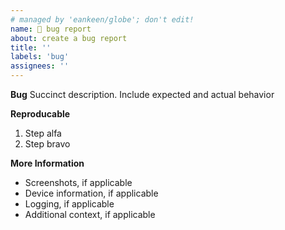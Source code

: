 ```yaml
---
# managed by 'eankeen/globe'; don't edit!
name: 🐛 bug report
about: create a bug report
title: ''
labels: 'bug'
assignees: ''
---
```


**Bug**
Succinct description. Include expected and actual behavior

**Reproducable**

1. Step alfa
2. Step bravo

**More Information**

- Screenshots, if applicable
- Device information, if applicable
- Logging, if applicable
- Additional context, if applicable